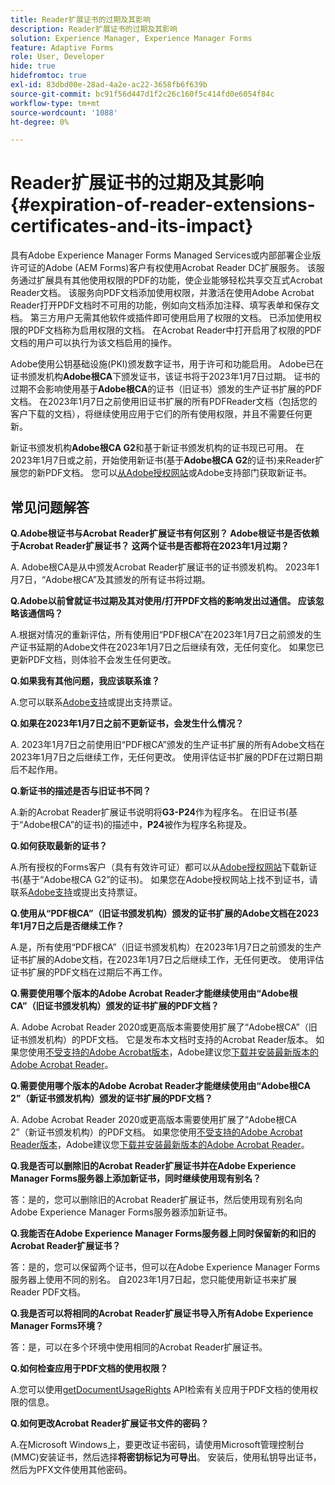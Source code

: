 ```yaml
---
title: Reader扩展证书的过期及其影响
description: Reader扩展证书的过期及其影响
solution: Experience Manager, Experience Manager Forms
feature: Adaptive Forms
role: User, Developer
hide: true
hidefromtoc: true
exl-id: 83dbd00e-28ad-4a2e-ac22-3658fb6f639b
source-git-commit: bc91f56d447d1f2c26c160f5c414fd0e6054f84c
workflow-type: tm+mt
source-wordcount: '1088'
ht-degree: 0%

---
```


# Reader扩展证书的过期及其影响 {#expiration-of-reader-extensions-certificates-and-its-impact}

具有Adobe Experience Manager Forms Managed Services或内部部署企业版许可证的Adobe (AEM Forms)客户有权使用Acrobat Reader DC扩展服务。 该服务通过扩展具有其他使用权限的PDF的功能，使企业能够轻松共享交互式Acrobat Reader文档。 该服务向PDF文档添加使用权限，并激活在使用Adobe Acrobat Reader打开PDF文档时不可用的功能，例如向文档添加注释、填写表单和保存文档。 第三方用户无需其他软件或插件即可使用启用了权限的文档。 已添加使用权限的PDF文档称为启用权限的文档。 在Acrobat Reader中打开启用了权限的PDF文档的用户可以执行为该文档启用的操作。

Adobe使用公钥基础设施(PKI)颁发数字证书，用于许可和功能启用。 Adobe已在证书颁发机构&#x200B;**Adobe根CA**&#x200B;下颁发证书，该证书将于2023年1月7日过期。 证书的过期不会影响使用基于&#x200B;**Adobe根CA**&#x200B;的证书（旧证书）颁发的生产证书扩展的PDF文档。 在2023年1月7日之前使用旧证书扩展的所有PDFReader文档（包括您的客户下载的文档），将继续使用应用于它们的所有使用权限，并且不需要任何更新。

新证书颁发机构&#x200B;**Adobe根CA G2**&#x200B;和基于新证书颁发机构的证书现已可用。 在2023年1月7日或之前，开始使用新证书(基于&#x200B;**Adobe根CA G2**&#x200B;的证书)来Reader扩展您的新PDF文档。  您可以[从Adobe授权网站](https://licensing.adobe.com/)或Adobe支持部门获取新证书。

## 常见问题解答

**Q.Adobe根证书与Acrobat Reader扩展证书有何区别？ Adobe根证书是否依赖于Acrobat Reader扩展证书？ 这两个证书是否都将在2023年1月过期？**

A. Adobe根CA是从中颁发Acrobat Reader扩展证书的证书颁发机构。 2023年1月7日，“Adobe根CA”及其颁发的所有证书将过期。

**Q.Adobe以前曾就证书过期及其对使用/打开PDF文档的影响发出过通信。 应该忽略该通信吗？**

A.根据对情况的重新评估，所有使用旧“PDF根CA”在2023年1月7日之前颁发的生产证书延期的Adobe文件在2023年1月7日之后继续有效，无任何变化。 如果您已更新PDF文档，则体验不会发生任何更改。

**Q.如果我有其他问题，我应该联系谁？**

A.您可以联系[Adobe支持](https://experienceleague.adobe.com/?support-solution=Experience+Manager#support)或提出支持票证。

**Q.如果在2023年1月7日之前不更新证书，会发生什么情况？**

A. 2023年1月7日之前使用旧“PDF根CA”颁发的生产证书扩展的所有Adobe文档在2023年1月7日之后继续工作，无任何更改。 使用评估证书扩展的PDF在过期日期后不起作用。

**Q.新证书的描述是否与旧证书不同？**

A.新的Acrobat Reader扩展证书说明将&#x200B;**G3-P24**&#x200B;作为程序名。 在旧证书(基于“Adobe根CA”的证书)的描述中，**P24**&#x200B;被作为程序名称提及。

**Q.如何获取最新的证书？**

A.所有授权的Forms客户（具有有效许可证）都可以从[Adobe授权网站](https://licensing.adobe.com/)下载新证书(基于“Adobe根CA G2”的证书)。 如果您在Adobe授权网站上找不到证书，请联系[Adobe支持](https://experienceleague.adobe.com/?support-solution=Experience+Manager&amp;lang=en#support)或提出支持票证。

**Q.使用从“PDF根CA”（旧证书颁发机构）颁发的证书扩展的Adobe文档在2023年1月7日之后是否继续工作？**

A.是，所有使用“PDF根CA”（旧证书颁发机构）在2023年1月7日之前颁发的生产证书扩展的Adobe文档，在2023年1月7日之后继续工作，无任何更改。 使用评估证书扩展的PDF文档在过期后不再工作。

**Q.需要使用哪个版本的Adobe Acrobat Reader才能继续使用由“Adobe根CA”（旧证书颁发机构）颁发的证书扩展的PDF文档？**

A. Adobe Acrobat Reader 2020或更高版本需要使用扩展了“Adobe根CA”（旧证书颁发机构）的PDF文档。 它是发布本文档时支持的Acrobat Reader版本。 如果您使用[不受支持的Adobe Acrobat版本](https://helpx.adobe.com/cn/support/programs/eol-matrix.html)，Adobe建议您[下载并安装最新版本的Adobe Acrobat Reader](https://get.adobe.com/reader/)。

**Q.需要使用哪个版本的Adobe Acrobat Reader才能继续使用由“Adobe根CA 2”（新证书颁发机构）颁发的证书扩展的PDF文档？**

A. Adobe Acrobat Reader 2020或更高版本需要使用扩展了“Adobe根CA 2”（新证书颁发机构）的PDF文档。 如果您使用[不受支持的Adobe Acrobat Reader版本](https://helpx.adobe.com/cn/support/programs/eol-matrix.html)，Adobe建议您[下载并安装最新版本的Adobe Acrobat Reader](https://get.adobe.com/reader/)。

**Q.我是否可以删除旧的Acrobat Reader扩展证书并在Adobe Experience Manager Forms服务器上添加新证书，同时继续使用现有别名？**

答：是的，您可以删除旧的Acrobat Reader扩展证书，然后使用现有别名向Adobe Experience Manager Forms服务器添加新证书。

**Q.我能否在Adobe Experience Manager Forms服务器上同时保留新的和旧的Acrobat Reader扩展证书？**

答：是的，您可以保留两个证书，但可以在Adobe Experience Manager Forms服务器上使用不同的别名。 自2023年1月7日起，您只能使用新证书来扩展Reader PDF文档。

**Q.我是否可以将相同的Acrobat Reader扩展证书导入所有Adobe Experience Manager Forms环境？**

答：是，可以在多个环境中使用相同的Acrobat Reader扩展证书。

**Q.如何检查应用于PDF文档的使用权限？**

A.您可以使用[getDocumentUsageRights](https://experienceleague.adobe.com/docs/experience-manager-65-lts/forms/developer-reference/programming-aem-forms-jee/java-api-quick-start-code-examples/acrobat-reader-dc-extensions-service.html?lang=en#quick-start-soap-mode-retrieving-credential-information-using-the-java-api) API检索有关应用于PDF文档的使用权限的信息。

**Q.如何更改Acrobat Reader扩展证书文件的密码？**

A.在Microsoft Windows上，要更改证书密码，请使用Microsoft管理控制台(MMC)安装证书，然后选择&#x200B;**将密钥标记为可导出**。 安装后，使用私钥导出证书，然后为PFX文件使用其他密码。


<!-- 
## Applying the certificates {#obtaning-and-applying-the-certificates} 

You can choose one of the following paths to apply latest certificates:

* [Updating certificates for an AEM Forms on JEE environment](#Updating-and-Applying-certificates-for-an-AEM-Forms-on-JEE-environment) 
* [Updating certificates for an AEM Forms on OSGi environment](#Updating-and-applying-certificates-for-an-AEM-Forms-on-OSGi-environment)

>[!NOTE]
>
>The document uses the term certificates and credentials interchangeably.

### Pre-requisites {#Pre-requisites}

Updating the certificates requires using actions available on AEM Forms administrator console and Reader Extension APIs provided by AEM Forms. The document is intended for users and administrators with knowledge of using Adobe Experience Manger Forms APIs. Before you start, ensure that: 

* the user has administrator rights on underlying AEM Forms environment. 
* the user has setup the [development environment](https://experienceleague.adobe.com/docs/experience-manager-65-lts/developing/devtools/howto-projects-eclipse.html) and has access to it.
* [obtain the certificates](#obtain-the-certificates).


### Obtain the certificates {#obtain-the-certificates}

The Rights credential is delivered as a digital certificate that contains the public key, the private key, and the password used to access the credential.

If your organization purchases a production version of Reader Extensions, the production Rights credential is delivered by Adobe Licensing Website (LWS). A production Rights credential is unique to your organization and can enable the specific usage rights that you require.

If you obtained Reader Extensions through a partner or software provider who integrated Reader Extensions into their software, the Rights credential is provided to you by that partner who, in turn, receives this credential from Adobe.

>[!NOTE]
>
>The Rights credential cannot be used for typical document signing or assertion of identity. For these applications, you can use a self-sign certificate or acquire an identity certificate from a Certificate Authority (CA).

The following types of Rights credentials are available:

**Customer Evaluation**: A credential with a short validity period that is provided to customers who want to evaluate Reader Extensions. Usage rights applied to documents using this credential expire when the credential expires. This type of credential is valid only for two to three months.

**Production**: A credential with a long validity period that is provided to customers who purchased the full product. Production credentials are unique to each customer but can be installed on multiple systems.

If you have already used certificates to reader extend PDF files, download a production certificate from [Adobe Licensing Website (LWS)](https://licensing.adobe.com/).

### Applying certificates for an AEM Forms on JEE environment {#Updating-and-Applying-certificates-for-an-AEM-Forms-on-JEE-environment} 

Applying new certificates on AEM Forms on JEE stack requires importing new credentials and applying usage rights. You can use admin console to import credentials and AEM Forms Reader Extension APIs to apply usage rights. 

#### Import and configure credentials 

You can use the Trust Store Management pages to import a new credential. The Trust Store may contain more than one Reader Extensions credential. Designate one of those credentials as the default Reader Extensions credential. The default credential is used when a Workbench user is unable to determine which credential to use during process creation. These rules apply to default credentials:

* If you import a Reader Extensions credential and the Trust Store contains no other Reader Extensions credentials, it is set as the default.
* If you import a Reader Extensions credential with the Default option selected, the default type is removed from an existing default credential. The imported credential becomes the default.
* You cannot delete a default Reader Extensions credential. To delete the default credential, first set another credential as the default. An exception to this rule is that if there is only one credential, you can delete it even though it is the default.
* You cannot update a default Reader Extensions credential.

To import the credentials: 

1. In administration console, click Settings > Trust Store Management > Local Credentials.
1. Click Import and, under Trust Store Type, select Acrobat Reader DC extensions Credential.
1. (Optional) To indicate that this credential is the default credential to use with Acrobat Reader DC extensions, select Default.
1. In the Alias box, type an identifier for the credential. This identifier is used as the display name for the credential in Acrobat Reader DC extensions. This alias is also used to access the credential programmatically using the AEM forms SDK.
1. Click Choose File to locate the credential, type the password of the credential, and then click OK.

If the error message "Failed to import credential due to either incorrect file format, or incorrect password" appears, verify that the password is valid.

You can also import and delete credentials programmatically. (See [Programming with AEM forms](../../developing/credentials.md).)

<!-- ### Remove usage rights from existing rights-enabled PDF documents

Remove usage rights from existing rights-enabled PDF documents before applying usage rights with latest credentials. AEM Forms on JEE provides APIs to remove usage rights. For detailed instructions, see [Removing Usage Rights from PDF Documents](../../developing/assigning-usage-rights.md#removing-usage-rights-from-pdf-documents).

To remove usage rights for AEM Forms on JEE processes developed in Workbench, see [Workbench Help](https://helpx.adobe.com/content/dam/help/en/experience-manager/6-5/forms/pdf/WorkbenchHelp.pdf). 

#### Apply the usage rights to PDF documents 

After importing new credentials, you can apply usage rights to PDF documents using the Acrobat Reader DC extensions Java Client API and web service.  For details, see [Applying Usage Rights to PDF Documents](../../developing/assigning-usage-rights.md#applying-usage-rights-to-pdf-documents). 


### Applying certificates for an AEM Forms on OSGi environment {#Updating-and-applying-certificates-for-an-AEM-Forms-on-OSGi-environment}

Applying new certificates on AEM Forms on OSGi stack requires importing new credentials and applying usage rights. You can use admin console to import credentials and AEM Forms Reader Extension APIs to apply usage rights. 

#### Import credentials {#Import-credentials}

In an AEM Forms on OSGi environment, a Reader Extension credential is associated with fd-service user. Before adding credentials for fd-user key store, perform the following steps to create a key store: 

1. Log in to your AEM Author instance as an Administrator.
1. Go to **[!UICONTROL Tools]**> **[!UICONTROL Security]**>**[!UICONTROL Users]**.
1. Scroll down the list of users until you find fd-service user account.
1. Click **[!UICONTROL fd-service]** user.
1. Click keystore tab.
1. Click **[!UICONTROL Create KeyStore]**.
1. Set the KeyStore Access Password and save your settings to create the KeyStore password.

After creating the key-store, add credentials to fd-service user. The following video explains the steps: 

>[!VIDEO](https://images-tv.adobe.com/mpcv3/5577/8db8e554-f04b-4fae-8108-b9b5e0eb03ad_1627925794.854x480at800_h264.mp4)

The following command list the details of the pfx file. Before running the command, navigate to the directory that contains the .pfx file.

`keytool -v -list -storetype pkcs12 -keystore [name of your .pfx file]`

For example, keytool -v -list -storetype pkcs12 -keystore 1005566.pfx where 1005566.pfx is the name of my pfx file

<!-- ### Remove usage rights from existing rights-enabled PDF documents

Remove usage rights from existing rights-enabled PDF documents before applying usage rights with latest credentials. You can remove the usage rights for a document by invoking the removeUsageRights API from within the docAssuranceServiceAPI. For detailed information, see [Remove Usage Rights](/help/forms/using/aem-document-services-programmatically.md#removing-usage-rights) document.

#### Apply the usage rights to PDF documents 

To apply usage rights in an AEM Forms on OSGi environment, Create custom OSGi service to usage rights to the documents. You can also create a servlet with a POST method to return the reader extended PDF to the user. For detailed instructions, see [Applying Reader Extensions](https://experienceleague.adobe.com/docs/experience-manager-learn/forms/document-services/apply-reader-extension-rights-to-pdf.html).  -->
